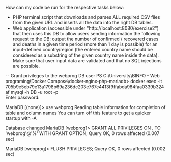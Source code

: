 How can my code be run for the respective tasks below:
- PHP terminal script that downloads and parses ALL required CSV files from the given URL and inserts all the data into the right DB tables. 
- Web application (accessible under "http://localhost:8080/exercise2") that then uses this DB to allow users sending information the following request to the DB: output the number of confirmed / recovered cases and deaths in a given time period (more than 1 day is possible) for an input-defined country/region (the entered country name should be considered as a substring of the given country name inside the data). 
  Make sure that user input data are validated and that no SQL injections are possible.

-- Grant privileges to the webprog DB user
PS C:\University\BINFO - Web programing\Docker Compose\docker-nginx-php-mariadb> docker exec -it 705b9e5eb79e13a1798b69a236dc203e767c4413f9ffabda984faa0339b324af mysql -h DB -u root -p   
Enter password: 

MariaDB [(none)]> use webprog
Reading table information for completion of table and column names
You can turn off this feature to get a quicker startup with -A

Database changed
MariaDB [webprog]> GRANT ALL PRIVILEGES ON *.* TO 'webprog'@'%' WITH GRANT OPTION;
Query OK, 0 rows affected (0.007 sec)

MariaDB [webprog]> FLUSH PRIVILEGES;
Query OK, 0 rows affected (0.002 sec)